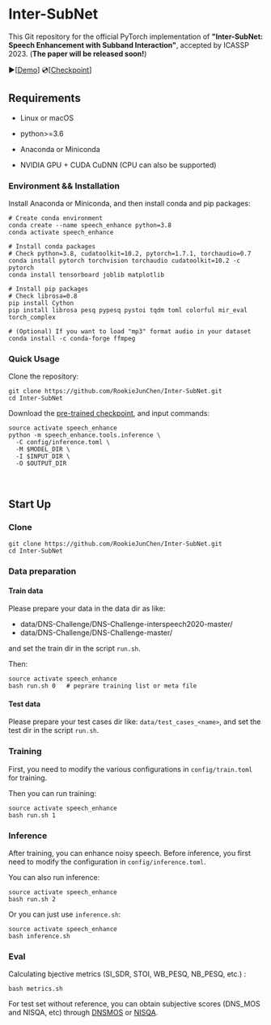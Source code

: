 # Inter-SubNet

This Git repository for the official PyTorch implementation of **"Inter-SubNet: Speech Enhancement with Subband Interaction"**,  accepted by ICASSP 2023. (**The paper will be released soon!**)

▶[[Demo](https://rookiejunchen.github.io/Inter-SubNet_demo/)] 💿[[Checkpoint](https://drive.google.com/file/d/1j9jdXRxPhXLE93XlYppCQtcOqMOJNjdt/view?usp=share_link)]



## Requirements

- Linux or macOS 

- python>=3.6

- Anaconda or Miniconda

- NVIDIA GPU + CUDA CuDNN (CPU can also be supported)



### Environment && Installation

Install Anaconda or Miniconda, and then install conda and pip packages:

```shell
# Create conda environment
conda create --name speech_enhance python=3.8
conda activate speech_enhance

# Install conda packages
# Check python=3.8, cudatoolkit=10.2, pytorch=1.7.1, torchaudio=0.7
conda install pytorch torchvision torchaudio cudatoolkit=10.2 -c pytorch
conda install tensorboard joblib matplotlib

# Install pip packages
# Check librosa=0.8
pip install Cython
pip install librosa pesq pypesq pystoi tqdm toml colorful mir_eval torch_complex

# (Optional) If you want to load "mp3" format audio in your dataset
conda install -c conda-forge ffmpeg
```



### Quick Usage

Clone the repository:

```shell
git clone https://github.com/RookieJunChen/Inter-SubNet.git
cd Inter-SubNet
```

Download the [pre-trained checkpoint](https://drive.google.com/file/d/1j9jdXRxPhXLE93XlYppCQtcOqMOJNjdt/view?usp=share_link), and input commands:

```shell
source activate speech_enhance
python -m speech_enhance.tools.inference \
  -C config/inference.toml \
  -M $MODEL_DIR \
  -I $INPUT_DIR \
  -O $OUTPUT_DIR
```

<br/> 

## Start Up

### Clone

```shell
git clone https://github.com/RookieJunChen/Inter-SubNet.git
cd Inter-SubNet
```



### Data preparation

#### Train data

Please prepare your data in the data dir as like:

- data/DNS-Challenge/DNS-Challenge-interspeech2020-master/
- data/DNS-Challenge/DNS-Challenge-master/

and set the train dir in the script `run.sh`.

Then:

```shell
source activate speech_enhance
bash run.sh 0   # peprare training list or meta file
```

#### Test data

Please prepare your test cases dir like: `data/test_cases_<name>`, and set the test dir in the script `run.sh`.



### Training

First, you need to modify the various configurations in `config/train.toml` for training.

Then you can run training:

```shell
source activate speech_enhance
bash run.sh 1   
```



### Inference

After training, you can enhance noisy speech.  Before inference, you first need to modify the configuration in `config/inference.toml`.

You can also run inference:

```shell
source activate speech_enhance
bash run.sh 2
```

Or you can just use `inference.sh`:

```shell
source activate speech_enhance
bash inference.sh
```





### Eval

Calculating bjective metrics (SI_SDR, STOI, WB_PESQ, NB_PESQ, etc.) :

```shell
bash metrics.sh
```

For test set without reference, you can obtain subjective scores (DNS_MOS and  NISQA, etc) through [DNSMOS](https://github.com/RookieJunChen/dns_mos_calculate) or [NISQA](https://github.com/RookieJunChen/my_NISQA).

